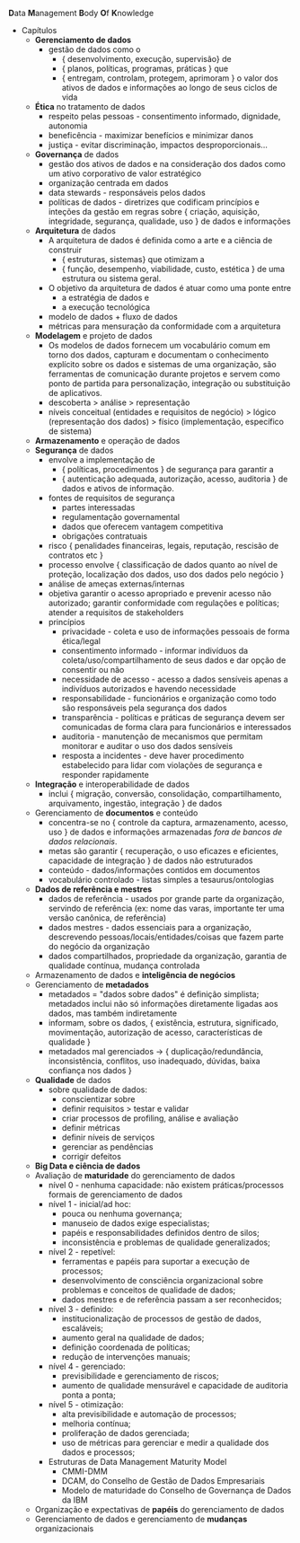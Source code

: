 **D**ata **M**anagement **B**ody **O**f **K**nowledge

* Capítulos
	* **Gerenciamento de dados**
		* gestão de dados como o 
			* { desenvolvimento, execução, supervisão} de 
			* { planos, políticas, programas, práticas } que 
			* { entregam, controlam, protegem, aprimoram } o valor dos ativos de dados e informações ao longo de seus ciclos de vida
	* **Ética** no tratamento de dados
		* respeito pelas pessoas - consentimento informado, dignidade, autonomia
		* beneficência - maximizar benefícios e minimizar danos
		* justiça - evitar discriminação, impactos desproporcionais...
	* **Governança** de dados
		* gestão dos ativos de dados e na consideração dos dados como um ativo corporativo de valor estratégico
		* organização centrada em dados
		* data stewards - responsáveis pelos dados
		* políticas de dados - diretrizes que codificam princípios e inteções da gestão em regras sobre { criação, aquisição, integridade, segurança, qualidade, uso } de dados e informações
	* **Arquitetura** de dados
		* A arquitetura de dados é definida como a arte e a ciência de construir 
			* { estruturas, sistemas} que otimizam a 
			* { função, desempenho, viabilidade, custo, estética } de uma estrutura ou sistema geral.
		* O objetivo da arquitetura de dados é atuar como uma ponte entre 
			* a estratégia de dados e 
			* a execução tecnológica
		* modelo de dados + fluxo de dados
		* métricas para mensuração da conformidade com a arquitetura
	* **Modelagem** e projeto de dados
		* Os modelos de dados fornecem um vocabulário comum em torno dos dados, capturam e documentam o conhecimento explícito sobre os dados e sistemas de uma organização, são ferramentas de comunicação durante projetos e servem como ponto de partida para personalização, integração ou substituição de aplicativos.
		* descoberta > análise > representação
		* níveis conceitual (entidades e requisitos de negócio) > lógico (representação dos dados) > físico (implementação, específico de sistema)
	* **Armazenamento** e operação de dados
	* **Segurança** de dados
		* envolve a implementação de 
			* { políticas, procedimentos } de segurança para garantir a 
			* { autenticação adequada, autorização, acesso,  auditoria } de dados e ativos de informação.
		* fontes de requisitos de segurança
			* partes interessadas
			* regulamentação governamental
			* dados que oferecem vantagem competitiva
			* obrigações contratuais
		* risco { penalidades financeiras, legais, reputação, rescisão de contratos etc }
		* processo envolve { classificação de dados quanto ao nível de proteção, localização dos dados, uso dos dados pelo negócio }
		* análise de ameças externas/internas
		* objetiva garantir o acesso apropriado e prevenir acesso não autorizado; garantir conformidade com regulações e políticas; atender a requisitos de stakeholders
		* princípios
			* privacidade - coleta e uso de informações pessoais de forma ética/legal
			* consentimento informado - informar indivíduos da coleta/uso/compartilhamento de seus dados e dar opção de consentir ou não
			* necessidade de acesso - acesso a dados sensíveis apenas a indivíduos autorizados e havendo necessidade
			* responsabilidade - funcionários e organização como todo são responsáveis pela segurança dos dados
			* transparência - políticas e práticas de segurança devem ser comunicadas de forma clara para funcionários e interessados
			* auditoria - manutenção de mecanismos que permitam monitorar e auditar o uso dos dados sensíveis
			* resposta a incidentes - deve haver procedimento estabelecido para lidar com violações de segurança e responder rapidamente
	* **Integração** e interoperabilidade de dados
		* inclui { migração, conversão,  consolidação, compartilhamento, arquivamento, ingestão, integração } de dados
	* Gerenciamento de **documentos** e conteúdo
		* concentra-se no { controle da captura, armazenamento, acesso, uso } de dados e informações armazenadas *fora de bancos de dados relacionais*.
		* metas são garantir { recuperação, o uso eficazes e eficientes, capacidade de integração } de dados não estruturados
		* conteúdo - dados/informações contidos em documentos
		* vocabulário controlado - listas simples a tesaurus/ontologias
	* **Dados de referência e mestres**
		* dados de referência - usados por grande parte da organização, servindo de referência (ex: nome das varas, importante ter uma versão canônica, de referência)
		* dados mestres - dados essenciais para a organização, descrevendo pessoas/locais/entidades/coisas que fazem parte do negócio da organização
		* dados compartilhados, propriedade da organização, garantia de qualidade contínua, mudança controlada
	* Armazenamento de dados e **inteligência de negócios**
	* Gerenciamento de **metadados**
		* metadados = "dados sobre dados" é definição simplista; metadados inclui não só informações diretamente ligadas aos dados, mas também indiretamente
		* informam, sobre os dados, { existência, estrutura, significado, movimentação, autorização de acesso, características de qualidade }
		* metadados mal gerenciados -> { duplicação/redundância, inconsistência, conflitos, uso inadequado, dúvidas, baixa confiança nos dados }
	* **Qualidade** de dados
		* sobre qualidade de dados:
			* conscientizar sobre
			* definir requisitos > testar e validar
			* criar processos de profiling, análise e avaliação
			* definir métricas
			* definir níveis de serviços
			* gerenciar as pendências
			* corrigir defeitos
	* **Big Data e ciência de dados**
	* Avaliação de **maturidade** do gerenciamento de dados
		* nível 0 - nenhuma capacidade: não existem práticas/processos formais de gerenciamento de dados
		* nível 1 - inicial/ad hoc: 
			* pouca ou nenhuma governança; 
			* manuseio de dados exige especialistas;
			* papéis e responsabilidades definidos dentro de silos;
			* inconsistência e problemas de qualidade generalizados;
		* nível 2 - repetível:
			* ferramentas e papéis para suportar a execução de processos;
			* desenvolvimento de consciência organizacional sobre problemas e conceitos de qualidade de dados;
			* dados mestres e de referência passam a ser reconhecidos;
		* nível 3 - definido:
			* institucionalização de processos de gestão de dados, escaláveis;
			* aumento geral na qualidade de dados;
			* definição coordenada de políticas;
			* redução de intervenções manuais;
		* nível 4 - gerenciado:
			* previsibilidade e gerenciamento de riscos;
			* aumento de qualidade mensurável e capacidade de auditoria ponta a ponta;
		* nível 5 - otimização:
			* alta previsibilidade e automação de processos;
			* melhoria contínua;
			* proliferação de dados gerenciada;
			* uso de métricas para gerenciar e medir a qualidade dos dados e processos;
		* Estruturas de Data Management Maturity Model
			* CMMI-DMM
			* DCAM, do Conselho de Gestão de Dados Empresariais
			* Modelo de maturidade do Conselho de Governança de Dados da IBM
	* Organização e expectativas de **papéis** do gerenciamento de dados
	* Gerenciamento de dados e gerenciamento de **mudanças** organizacionais
